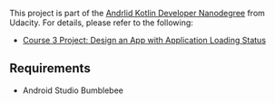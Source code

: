 This project is part of the [Andrlid Kotlin Developer Nanodegree](https://vtsen.hashnode.dev/is-it-worth-to-pay-for-android-kotlin-developer-nanodegree) from Udacity. For details, please refer to the following:
- [Course 3 Project: Design an App with Application Loading Status](https://vtsen.hashnode.dev/android-kotlin-developer-nanodegree-projects-review#heading-course-3-project-design-an-app-with-application-loading-status)

## Requirements
- Android Studio Bumblebee
